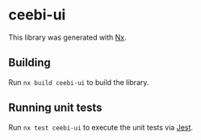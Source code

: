# ceebi-ui

This library was generated with [Nx](https://nx.dev).

## Building

Run `nx build ceebi-ui` to build the library.

## Running unit tests

Run `nx test ceebi-ui` to execute the unit tests via [Jest](https://jestjs.io).
